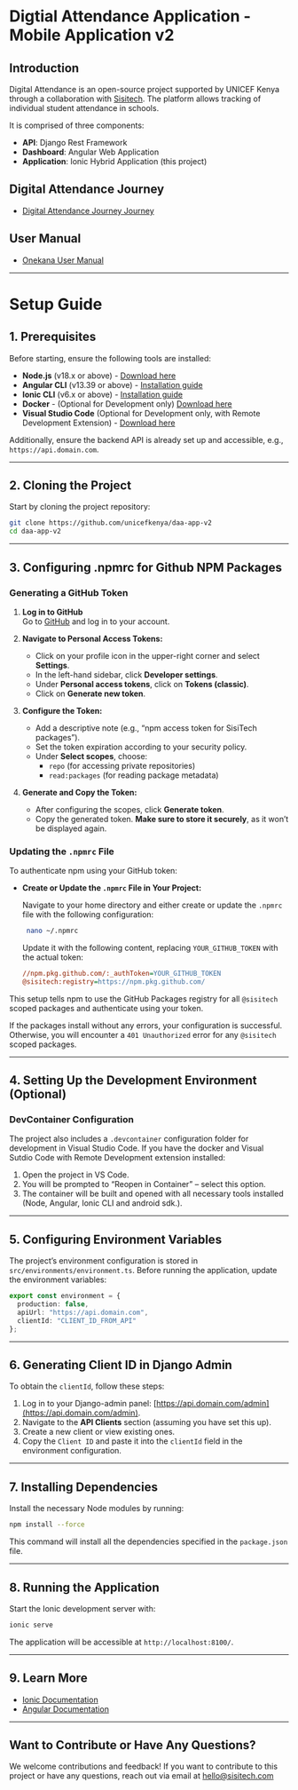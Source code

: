 # Digtial Attendance Application - Mobile Application v2

## Introduction

Digital Attendance is an open-source project supported by UNICEF Kenya through a collaboration with [Sisitech](https://sisitech.com). The platform allows tracking of individual student attendance in schools.

It is comprised of three components:
- **API**: Django Rest Framework
- **Dashboard**: Angular Web Application 
- **Application**: Ionic Hybrid Application (this project)

## Digital Attendance Journey
- [Digital Attendance Journey Journey](https://drive.google.com/file/d/17T3VT-howD86XOSYrExLVMXWiXTiXimD/view)

## User Manual
- [Onekana User Manual](https://sisitech.github.io/OnekanaDocs/)

---

# Setup Guide

## 1. Prerequisites

Before starting, ensure the following tools are installed:

- **Node.js** (v18.x or above) - [Download here](https://nodejs.org/en/download/)
- **Angular CLI** (v13.39 or above) - [Installation guide](https://angular.io/cli)
- **Ionic CLI** (v6.x or above) - [Installation guide](https://ionicframework.com/docs/cli)
- **Docker** - (Optional for Development only) [Download here](https://www.docker.com/get-started)
- **Visual Studio Code** (Optional for Development only, with Remote Development Extension) - [Download here](https://code.visualstudio.com/)

Additionally, ensure the backend API is already set up and accessible, e.g., `https://api.domain.com`.

---

## 2. Cloning the Project

Start by cloning the project repository:

```bash 
git clone https://github.com/unicefkenya/daa-app-v2
cd daa-app-v2
```

---

## 3. Configuring .npmrc for Github NPM Packages

### Generating a GitHub Token

1. **Log in to GitHub**  
   Go to [GitHub](https://github.com) and log in to your account.

2. **Navigate to Personal Access Tokens:**
   - Click on your profile icon in the upper-right corner and select **Settings**.
   - In the left-hand sidebar, click **Developer settings**.
   - Under **Personal access tokens**, click on **Tokens (classic)**.
   - Click on **Generate new token**.

3. **Configure the Token:**
   - Add a descriptive note (e.g., “npm access token for SisiTech packages”).
   - Set the token expiration according to your security policy.
   - Under **Select scopes**, choose:
     - `repo` (for accessing private repositories)
     - `read:packages` (for reading package metadata)

4. **Generate and Copy the Token:**
   - After configuring the scopes, click **Generate token**.
   - Copy the generated token. **Make sure to store it securely**, as it won’t be displayed again.

### Updating the `.npmrc` File

To authenticate npm using your GitHub token:

- **Create or Update the `.npmrc` File in Your Project:**

   Navigate to your home directory and either create or update the `.npmrc` file with the following configuration:
   ```sh
    nano ~/.npmrc
   ```

   Update it with the following content, replacing `YOUR_GITHUB_TOKEN` with the actual token:
   ```ini
   //npm.pkg.github.com/:_authToken=YOUR_GITHUB_TOKEN
   @sisitech:registry=https://npm.pkg.github.com/
   ```

This setup tells npm to use the GitHub Packages registry for all `@sisitech` scoped packages and authenticate using your token.


If the packages install without any errors, your configuration is successful. Otherwise, you will encounter a `401 Unauthorized` error for any `@sisitech` scoped packages.

---

## 4. Setting Up the Development Environment (Optional)

### DevContainer Configuration

The project also includes a `.devcontainer` configuration folder for development in Visual Studio Code. If you have the docker and Visual Sutdio Code with Remote Development extension installed:

1. Open the project in VS Code.
2. You will be prompted to “Reopen in Container” – select this option.
3. The container will be built and opened with all necessary tools installed (Node, Angular, Ionic CLI and android sdk.).
---

## 5. Configuring Environment Variables

The project’s environment configuration is stored in `src/environments/environment.ts`. Before running the application, update the environment variables:

```typescript
export const environment = {
  production: false,
  apiUrl: "https://api.domain.com",
  clientId: "CLIENT_ID_FROM_API"
};
```
---

## 6. Generating Client ID in Django Admin

To obtain the `clientId`, follow these steps:

1. Log in to your Django-admin panel: [https://api.domain.com/admin](https://api.domain.com/admin).
2. Navigate to the **API Clients** section (assuming you have set this up).
3. Create a new client or view existing ones.
4. Copy the `Client ID` and paste it into the `clientId` field in the environment configuration.

---

## 7. Installing Dependencies

Install the necessary Node modules by running:

```bash
npm install --force
```

This command will install all the dependencies specified in the `package.json` file.

---

## 8. Running the Application

Start the Ionic development server with:

```bash
ionic serve
```

The application will be accessible at `http://localhost:8100/`.

---

## 9. Learn More
- [Ionic Documentation](https://ionicframework.com/docs)
- [Angular Documentation](https://angular.io/docs)

---


##  Want to Contribute or Have Any Questions?
We welcome contributions and feedback! If you want to contribute to this project or have any questions, reach out via email at hello@sisitech.com
